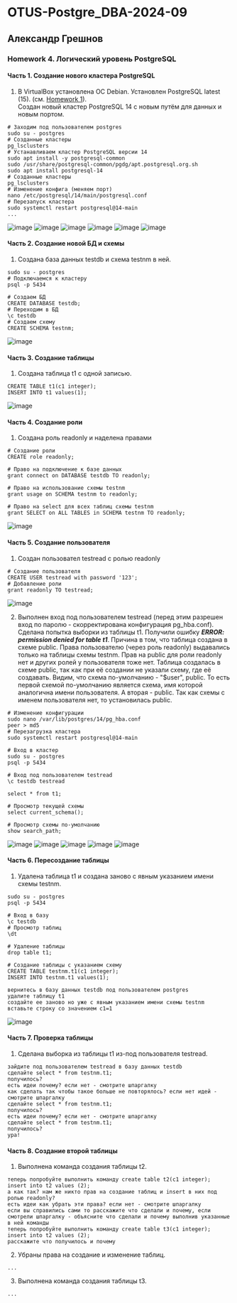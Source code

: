# OTUS-Postgre_DBA-2024-09
## Александр Грешнов

### Homework 4. Логический уровень PostgreSQL

#### Часть 1. Создание нового кластера PostgreSQL
1. В VirtualBox установлена ОС Debian. Установлен PostgreSQL latest (15). (см. [Homework 1](/Homework/HW-1.md)).\
Создан новый кластер PostgreSQL 14 с новым путём для данных и новым портом.
```
# Заходим под пользователем postgres
sudo su - postgres
# Созданные кластеры
pg_lsclusters
# Устанавливаем кластер PostgreSQL версии 14
sudo apt install -y postgresql-common
sudo /usr/share/postgresql-common/pgdg/apt.postgresql.org.sh
sudo apt install postgresql-14
# Созданные кластеры
pg_lsclusters
# Изменение конфига (меняем порт)
nano /etc/postgresql/14/main/postgresql.conf
# Перезапуск кластера
sudo systemctl restart postgresql@14-main
...
```
![image](https://github.com/user-attachments/assets/b69aa7ee-d96d-4e19-b403-3c39b8befc6d)
![image](https://github.com/user-attachments/assets/ef5bc5d1-9ca6-46c0-904b-07639daa5425)
![image](https://github.com/user-attachments/assets/d6cf37db-ca11-4afc-936c-fbe385334bbe)
![image](https://github.com/user-attachments/assets/b24a1ff4-57f1-4b5c-98ef-b5c7ef77a4a5)
![image](https://github.com/user-attachments/assets/2d3d0dc0-6591-4809-b90c-77d171acde3d)
![image](https://github.com/user-attachments/assets/b1680902-d875-481d-81b5-39c5ce9c9255)



#### Часть 2. Создание новой БД и схемы
1. Создана база данных testdb и схема testnm в ней.
```
sudo su - postgres
# Подключаемся к кластеру
psql -p 5434

# Создаем БД
CREATE DATABASE testdb;
# Переходим в БД
\c testdb
# Создаем схему
CREATE SCHEMA testnm;
```
![image](https://github.com/user-attachments/assets/e74076b0-98a4-495c-be6c-17daaa0f9dd0)


#### Часть 3. Создание таблицы
1. Создана таблица t1 с одной записью.
```
CREATE TABLE t1(c1 integer);
INSERT INTO t1 values(1);
```
![image](https://github.com/user-attachments/assets/d2b7f7d1-5eda-4705-8aca-c97e4889855b)


#### Часть 4. Создание роли
1. Создана роль readonly и наделена правами
```
# Cоздание роли
CREATE role readonly;

# Право на подключение к базе данных
grant connect on DATABASE testdb TO readonly;

# Право на использование схемы testnm
grant usage on SCHEMA testnm to readonly;

# Право на select для всех таблиц схемы testnm
grant SELECT on ALL TABLES in SCHEMA testnm TO readonly; 
```
![image](https://github.com/user-attachments/assets/41acebc3-45bc-4a8a-be0e-471815c4f72c)


#### Часть 5. Создание пользователя
1. Создан пользовател testread с ролью readonly
```
# Cоздание пользователя
CREATE USER testread with password '123';
# Добавление роли
grant readonly TO testread;
```
![image](https://github.com/user-attachments/assets/c0606a8d-669b-4ec2-ae38-5faf44f5d3ad)

2. Выполнен вход под пользователем testread (перед этим разрешен вход по паролю - скорректирована конфигурация pg_hba.conf).
   Сделана попытка выборки из таблицы t1.
   Получили ошибку ***ERROR:  permission denied for table t1***.
   Причина в том, что таблица создана в схеме public. Права пользователю (через роль readonly) выдавались только на таблицы схемы testnm. Прав на public для роли readonly нет и других ролей у пользователя тоже нет.
   Таблица создалась в схеме public, так как при её создании не указали схему, где её создавать.
   Видим, что схема по-умолчанию - "$user", public. То есть первой схемой по-умолчанию является схема, имя которой аналогична имени пользователя. А вторая - public. Так как схемы с именем пользователя нет, то установилась public.

```
# Изменение конфигурации
sudo nano /var/lib/postgres/14/pg_hba.conf
peer > md5
# Перезагрузка кластера
sudo systemctl restart postgresql@14-main

# Вход в кластер
sudo su - postgres
psql -p 5434

# Вход под пользователем testread
\c testdb testread

select * from t1;

# Просмотр текущей схемы
select current_schema();

# Просмотр схемы по-умолчанию
show search_path;

```
![image](https://github.com/user-attachments/assets/cd201a37-321b-4ce6-8884-442b5fb0f9d2)
![image](https://github.com/user-attachments/assets/966e5e2b-c829-4d4c-bebc-49c7cabd0968)
![image](https://github.com/user-attachments/assets/1f64454d-e2b8-46f6-a7ad-8eeb86895bbb)
![image](https://github.com/user-attachments/assets/c3979f6b-1f30-4b20-833a-5f0396e55eb6)
![image](https://github.com/user-attachments/assets/951d22ad-abc5-43d8-99a1-6834599f7450)



#### Часть 6. Пересоздание таблицы
1. Удалена таблица t1 и создана заново с явным указанием имени схемы testnm.
```
sudo su - postgres
psql -p 5434

# Вход в базу
\c testdb
# Просмотр таблиц
\dt

# Удаление таблицы
drop table t1;

# Создание таблицы с указанием схему
CREATE TABLE testnm.t1(c1 integer);
INSERT INTO testnm.t1 values(1);

вернитесь в базу данных testdb под пользователем postgres
удалите таблицу t1
создайте ее заново но уже с явным указанием имени схемы testnm
вставьте строку со значением c1=1
```
![image](https://github.com/user-attachments/assets/bdc4c767-e354-4803-8674-a33ea75efb2c)




#### Часть 7. Проверка таблицы
1. Сделана выборка из таблицы t1 из-под пользователя testread.
```
зайдите под пользователем testread в базу данных testdb
сделайте select * from testnm.t1;
получилось?
есть идеи почему? если нет - смотрите шпаргалку
как сделать так чтобы такое больше не повторялось? если нет идей - смотрите шпаргалку
сделайте select * from testnm.t1;
получилось?
есть идеи почему? если нет - смотрите шпаргалку
сделайте select * from testnm.t1;
получилось?
ура!
```

#### Часть 8. Создание второй таблицы
1. Выполнена команда создания таблицы t2.
```
теперь попробуйте выполнить команду create table t2(c1 integer); insert into t2 values (2);
а как так? нам же никто прав на создание таблиц и insert в них под ролью readonly?
есть идеи как убрать эти права? если нет - смотрите шпаргалку
если вы справились сами то расскажите что сделали и почему, если смотрели шпаргалку - объясните что сделали и почему выполнив указанные в ней команды
теперь попробуйте выполнить команду create table t3(c1 integer); insert into t2 values (2);
расскажите что получилось и почему
```
2. Убраны права на создание и изменение таблиц.
```
...
```
3. Выполнена команда создания таблицы t3.
```
...
```
